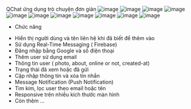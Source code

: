 QChat ứng dụng trò chuyện đơn giản
![image](https://github.com/UngNhoThach/QChat/assets/120303155/700743dc-f03b-4f98-8ee6-eecb1f0412b1)
![image](https://github.com/UngNhoThach/QChat/assets/120303155/b836ab1e-b42e-4794-a003-2f3a7b7f67a1)
![image](https://github.com/UngNhoThach/QChat/assets/120303155/b862729c-5e3e-4167-b4ac-c7fc556d0834)
![image](https://github.com/UngNhoThach/QChat/assets/120303155/5cad818b-07e7-439c-9452-eecc7af8064f)
![image](https://github.com/UngNhoThach/QChat/assets/120303155/764c5a27-3cfa-4b02-9084-a6606d7a082d)
![image](https://github.com/UngNhoThach/QChat/assets/120303155/546b973a-1255-4e53-807a-fd36a92bd7b3)
![image](https://github.com/UngNhoThach/QChat/assets/120303155/ad960339-13cd-43e9-896a-752076e00e47)
![image](https://github.com/UngNhoThach/QChat/assets/120303155/2a7e2640-006d-4caa-ad87-8a59070efca8)
![image](https://github.com/UngNhoThach/QChat/assets/120303155/56874192-1db0-4fd9-8dd8-7444db91ec1f)
![image](https://github.com/UngNhoThach/QChat/assets/120303155/a6322b6c-af9a-49a9-8914-0941251f0082)
![image](https://github.com/UngNhoThach/QChat/assets/120303155/182c3bb1-4492-4d96-9e35-80df637556e8)



* Chức năng
- Hiển thị người dùng và tên liên hệ khi đã biết để thêm vào
- Sử dụng Real-Time Messaging ( Firebase)
- Đăng nhập bằng Google và số điện thoại
- Thêm user sử dụng email
- Thông tin user ( photo, about, online or not, created-at)
- Trạng thái đã xem hoặc đã gửi
- Cập nhập thông tin và xóa tin nhắn
- Message Notification (Push Notification)
- Tìm kím, lọc user theo email hoặc tên
- Responsive trên nhiều kích thước màn hình
- Còn thêm ... 

